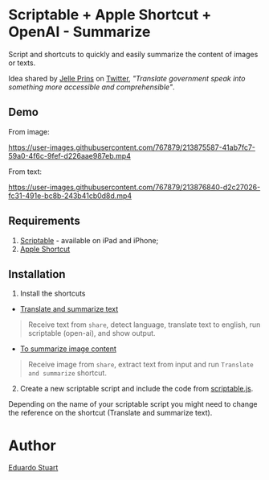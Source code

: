 # Scriptable + Apple Shortcut + OpenAI - Summarize

Script and shortcuts to quickly and easily summarize the content of images or texts.

Idea shared by [Jelle Prins](https://twitter.com/jelleprins/status/1616732334514122752) on [Twitter](https://twitter.com/eduardostuart/status/1616737195423059968), _"Translate government speak into something more accessible and comprehensible"_.

## Demo

From image:

https://user-images.githubusercontent.com/767879/213875587-41ab7fc7-59a0-4f6c-9fef-d226aae987eb.mp4

From text:


https://user-images.githubusercontent.com/767879/213876840-d2c27026-fc31-491e-bc8b-243b41cb0d8d.mp4

## Requirements

1. [Scriptable](https://apps.apple.com/us/app/scriptable/id1405459188) - available on iPad and iPhone;
1. [Apple Shortcut](https://apps.apple.com/us/app/shortcuts/id915249334)

## Installation

1. Install the shortcuts

- [Translate and summarize text](https://www.icloud.com/shortcuts/750d98055431431bbbb5ffbac93b720b)

> Receive text from `share`, detect language, translate text to english, run scriptable (open-ai), and show output.

- [To summarize image content](https://www.icloud.com/shortcuts/a3b4432905784842979c666d620fdea2)

> Receive image from `share`, extract text from input and run `Translate and summarize` shortcut.

2. Create a new scriptable script and include the code from [scriptable.js](./scriptable.js).

Depending on the name of your scriptable script you might need to change the reference on the shortcut (Translate and summarize text).

# Author

[Eduardo Stuart](https://s.tuart.dev)
